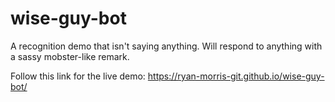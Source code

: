 # wise-guy-bot
A recognition demo that isn't saying anything. Will respond to anything with a sassy mobster-like remark.

Follow this link for the live demo: https://ryan-morris-git.github.io/wise-guy-bot/
